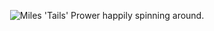 <p align="center">
  <img alt="Miles 'Tails' Prower happily spinning around." src="https://raw.githubusercontent.com/notoracle/notoracle/main/miles_spin.gif" />
</p>
